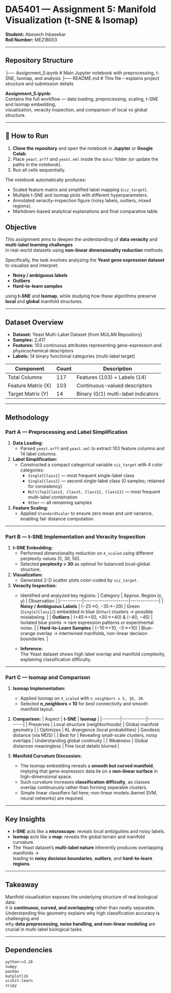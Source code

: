 # DA5401 — Assignment 5: Manifold Visualization (t-SNE & Isomap)

**Student:** Abesech Inbasekar  
**Roll Number:** ME21B003  

---
## Repository Structure
├── Assignment_5.ipynb # Main Jupyter notebook with preprocessing, t-SNE, Isomap, and analysis
├── README.md # This file – explains project structure and submission details

**Assignment_5.ipynb:**  
Contains the full workflow — data loading, preprocessing, scaling, t-SNE and Isomap embedding,  
visualization, veracity inspection, and comparison of local vs global structure.

---

## 🧩 How to Run

1. **Clone the repository** and open the notebook in **Jupyter** or **Google Colab**.  
2. Place `yeast.arff` and `yeast.xml` inside the `data/` folder (or update the paths in the notebook).  
3. Run all cells sequentially.  

The notebook automatically produces:
- Scaled feature matrix and simplified label mapping (`viz_target`).  
- Multiple t-SNE and Isomap plots with different hyperparameters.  
- Annotated veracity-inspection figure (noisy labels, outliers, mixed regions).  
- Markdown-based analytical explanations and final comparative table.

## Objective

This assignment aims to deepen the understanding of **data veracity** and **multi-label learning challenges**  
in real-world datasets using **non-linear dimensionality reduction** methods.

Specifically, the task involves analyzing the **Yeast gene expression dataset** to visualize and interpret:
- **Noisy / ambiguous labels**  
- **Outliers**  
- **Hard-to-learn samples**

using **t-SNE** and **Isomap**, while studying how these algorithms preserve **local** and **global** manifold structures.

---

## Dataset Overview

- **Dataset:** Yeast Multi-Label Dataset (from MULAN Repository)  
- **Samples:** 2,417  
- **Features:** 103 continuous attributes representing gene-expression and physicochemical descriptors  
- **Labels:** 14 binary functional categories (multi-label target)

| Component | Count | Description |
|------------|--------|-------------|
| Total Columns | 117 | Features (103) + Labels (14) |
| Feature Matrix (X) | 103 | Continuous-valued descriptors |
| Target Matrix (Y) | 14 | Binary (0/1) multi-label indicators |

---

## Methodology

### **Part A — Preprocessing and Label Simplification**

1. **Data Loading:**  
   - Parsed `yeast.arff` and `yeast.xml` to extract 103 feature columns and 14 label columns.
2. **Label Simplification:**  
   - Constructed a compact categorical variable `viz_target` with 4 color categories:
     - `Single[Class1]` — most frequent single-label class  
     - `Single[Class2]` — second single-label class (0 samples; retained for consistency)  
     - `MultiTop[Class3, Class5, Class12, Class13]` — most frequent multi-label combination  
     - `Other` — all remaining samples
3. **Feature Scaling:**  
   - Applied `StandardScaler` to ensure zero mean and unit variance, enabling fair distance computation.

---

### **Part B — t-SNE Implementation and Veracity Inspection**

1. **t-SNE Embedding:**
   - Performed dimensionality reduction on `X_scaled` using different perplexity values (5, 30, 50).
   - Selected **perplexity = 30** as optimal for balanced local–global structure.
2. **Visualization:**
   - Generated 2-D scatter plots color-coded by `viz_target`.
3. **Veracity Inspection:**
   - Identified and analyzed key regions:
     | Category | Approx. Region (x, y) | Observation |
     |-----------|----------------------|--------------|
     | **Noisy / Ambiguous Labels** | (−25→0, −35→−20) | Green (`Single[Class1]`) embedded in blue (`Other`) clusters → possible mislabeling. |
     | **Outliers** | (+45→+50, +30→+40) & (−40, −45) | Isolated blue points → rare expression patterns or experimental noise. |
     | **Hard-to-Learn Samples** | (−10→+10, −5→+10) | Blue–orange overlap → intertwined manifolds, non-linear decision boundaries. |

   - **Inference:**  
     The Yeast dataset shows high label overlap and manifold complexity, explaining classification difficulty.

---

### **Part C — Isomap and Comparison**

1. **Isomap Implementation:**
   - Applied Isomap on `X_scaled` with `n_neighbors = 5, 10, 20`.  
   - Selected **n_neighbors = 10** for best connectivity and smooth manifold layout.

2. **Comparison:**
   | Aspect | **t-SNE** | **Isomap** |
   |---------|------------|-------------|
   | Preserves | Local structure (neighborhoods) | Global manifold geometry |
   | Optimizes | KL divergence (local probabilities) | Geodesic distance (via MDS) |
   | Best for | Revealing small-scale clusters, noisy overlaps | Understanding global continuity |
   | Weakness | Global distances meaningless | Fine local details blurred |

3. **Manifold Curvature Discussion:**
   - The Isomap embedding reveals a **smooth but curved manifold**,  
     implying that gene-expression data lie on a **non-linear surface** in high-dimensional space.  
   - Such curvature increases **classification difficulty**, as classes overlap continuously rather than forming separable clusters.  
   - Simple linear classifiers fail here; non-linear models (kernel SVM, neural networks) are required.

---

## Key Insights

- **t-SNE** acts like a **microscope**: reveals local ambiguities and noisy labels.  
- **Isomap** acts like a **map**: reveals the global terrain and manifold curvature.  
- The Yeast dataset’s **multi-label nature** inherently produces overlapping manifolds →  
  leading to **noisy decision boundaries**, **outliers**, and **hard-to-learn regions**.

---

## Takeaway

Manifold visualization exposes the underlying structure of real biological data:  
it is **continuous, curved, and overlapping** rather than neatly separable.  
Understanding this geometry explains why high classification accuracy is challenging and  
why **data preprocessing, noise handling, and non-linear modeling** are crucial in multi-label biological tasks.

---

## Dependencies

```bash
python>=3.10
numpy
pandas
matplotlib
scikit-learn
scipy


